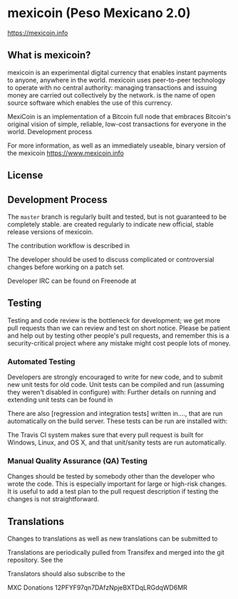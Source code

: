 mexicoin (Peso Mexicano 2.0)
====================================

https://mexicoin.info

What is mexicoin?
----------------

mexicoin is an experimental digital currency that enables instant payments to
anyone, anywhere in the world. mexicoin uses peer-to-peer technology to operate
with no central authority: managing transactions and issuing money are carried
out collectively by the network.  is the name of open source
software which enables the use of this currency.

MexiCoin is an implementation of a Bitcoin full node that embraces Bitcoin's original vision of simple, reliable, low-cost transactions for everyone in the world. Development process

For more information, as well as an immediately useable, binary version of
the mexicoin https://www.mexicoin.info


License
-------


Development Process
-------------------

The `master` branch is regularly built and tested, but is not guaranteed to be
completely stable. are created
regularly to indicate new official, stable release versions of mexicoin.

The contribution workflow is described in

The developer 
should be used to discuss complicated or controversial changes before working
on a patch set.

Developer IRC can be found on Freenode at 

Testing
-------

Testing and code review is the bottleneck for development; we get more pull
requests than we can review and test on short notice. Please be patient and help out by testing
other people's pull requests, and remember this is a security-critical project where any mistake might cost people
lots of money.

### Automated Testing

Developers are strongly encouraged to write  for new code, and to
submit new unit tests for old code. Unit tests can be compiled and run
(assuming they weren't disabled in configure) with: Further details on running
and extending unit tests can be found in

There are also [regression and integration tests] written
in...., that are run automatically on the build server.
These tests can be run  are installed with:

The Travis CI system makes sure that every pull request is built for Windows, Linux, and OS X, and that unit/sanity tests are run automatically.

### Manual Quality Assurance (QA) Testing

Changes should be tested by somebody other than the developer who wrote the
code. This is especially important for large or high-risk changes. It is useful
to add a test plan to the pull request description if testing the changes is
not straightforward.

Translations
------------

Changes to translations as well as new translations can be submitted to


Translations are periodically pulled from Transifex and merged into the git repository. See the



Translators should also subscribe to the




MXC Donations
12PFYF97qn7DAfzNpjeBXTDqLRGdqWD6MR
